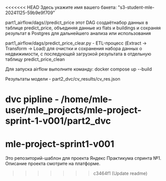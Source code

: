 <<<<<<< HEAD
Здесь укажите имя вашего бакета: "s3-student-mle-20241125-59b9e9f709"

part1_airflow/dags//predict_price этот DAG создаётнабор данных в таблице predict_price, объединяя данные из flats и buildings и сохраняя результат в Postgres для дальнейшего анализа или использования

part1_airflow/dags/predict_price_clear.py - ETL-процесс (Extract → Transform → Load) для очистки и сохранения набора данных о недвижимости, с последующей загрузкой результата в отдельную таблицу predict_price_clean

Для запуска airflow выполните команду:
docker compose up --build 

Результаты модели - part2_dvc/cv_results/cv_res.json

dvc pipline - /home/mle-user/mle_projects/mle-project-sprint-1-v001/part2_dvc
=======
# mle-project-sprint1-v001
Это репозиторий-шаблон для проекта Яндекс Практикума спринта №1.
Описание проекта смотрите на платформе.
>>>>>>> c3464f1 (Update readme)

